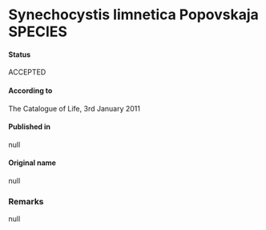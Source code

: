 Synechocystis limnetica Popovskaja SPECIES
=======

#### Status
ACCEPTED

#### According to
The Catalogue of Life, 3rd January 2011

#### Published in
null

#### Original name
null

### Remarks
null